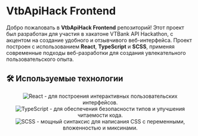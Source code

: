 # VtbApiHack Frontend

Добро пожаловать в **VtbApiHack Frontend** репозиторий! Этот проект был разработан для участия в хакатоне VTBank API Hackathon, с акцентом на создание удобного и отзывчивого веб-интерфейса. Проект построен с использованием **React**, **TypeScript** и **SCSS**, применяя современные подходы веб-разработки для создания увлекательного пользовательского опыта.

## 🛠️ Используемые технологии

<p align="center">
  <img src="https://img.shields.io/badge/React-20232A?style=for-the-badge&logo=react&logoColor=61DAFB" alt="React"/> - для построения интерактивных пользовательских интерфейсов.<br>
  <img src="https://img.shields.io/badge/TypeScript-007ACC?style=for-the-badge&logo=typescript&logoColor=white" alt="TypeScript"/> - для обеспечения безопасности типов и улучшения читаемости кода.<br>
  <img src="https://img.shields.io/badge/SCSS-hotpink.svg?style=for-the-badge&logo=SASS&logoColor=white" alt="SCSS"/> - мощный синтаксис для написания CSS с переменными, вложенностью и миксинами.
</p>
